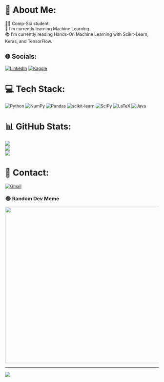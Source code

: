# 💫 About Me:
👨‍💻​ Comp-Sci student.<br>🌱 I’m currently learning Machine Learning.<br>📚​ I'm currently reading Hands-On Machine Learning with Scikit-Learn, Keras, and TensorFlow.


## 🌐 Socials:
[![LinkedIn](https://img.shields.io/badge/LinkedIn-0077B5?style=for-the-badge&logo=linkedin&logoColor=white)](https://linkedin.com/in/juan-david-sánchez-11a17a227)
[![Kaggle](https://img.shields.io/badge/Kaggle-20BEFF?style=for-the-badge&logo=Kaggle&logoColor=white)](https://www.kaggle.com/juandavsnchez)



# 💻 Tech Stack:
 ![Python](https://img.shields.io/badge/python-3670A0?style=for-the-badge&logo=python&logoColor=ffdd54) ![NumPy](https://img.shields.io/badge/numpy-%23013243.svg?style=for-the-badge&logo=numpy&logoColor=white) ![Pandas](https://img.shields.io/badge/pandas-%23150458.svg?style=for-the-badge&logo=pandas&logoColor=white) ![scikit-learn](https://img.shields.io/badge/scikit--learn-%23F7931E.svg?style=for-the-badge&logo=scikit-learn&logoColor=white) ![SciPy](https://img.shields.io/badge/SciPy-%230C55A5.svg?style=for-the-badge&logo=scipy&logoColor=%white)
![LaTeX](https://img.shields.io/badge/latex-%23008080.svg?style=for-the-badge&logo=latex&logoColor=white)
![Java](https://img.shields.io/badge/java-%23ED8B00.svg?style=for-the-badge&logo=java&logoColor=white) 
# 📊 GitHub Stats:
![](https://github-readme-stats.vercel.app/api?username=JuanDa14Sa&theme=dark&hide_border=false&include_all_commits=false&count_private=false)<br/>
![](https://github-readme-streak-stats.herokuapp.com/?user=JuanDa14Sa&theme=dark&hide_border=false)<br/>
![](https://github-readme-stats.vercel.app/api/top-langs/?username=JuanDa14Sa&theme=dark&hide_border=false&include_all_commits=false&count_private=false&layout=compact)
# 📱 Contact:
[![Gmail](https://img.shields.io/badge/Gmail-D14836?style=for-the-badge&logo=gmail&logoColor=white)](href="mailto:juandavsanchezm@gmail.com?subject=&body=")



### 😂 Random Dev Meme
<img src="https://random-memer.herokuapp.com/" width="512px"/>

---
[![](https://visitcount.itsvg.in/api?id=JuanDa14Sa&icon=5&color=6)](https://visitcount.itsvg.in)

